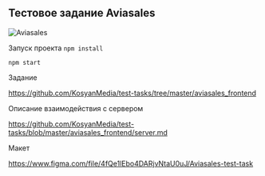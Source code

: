 ## Тестовое задание Aviasales

![Aviasales](https://user-images.githubusercontent.com/25707907/84119312-db2adb00-aa3c-11ea-9629-49a40e0f9dd0.gif)


Запуск проекта
``
npm install
``

``
npm start
``

Задание

https://github.com/KosyanMedia/test-tasks/tree/master/aviasales_frontend

Описание взаимодействия с сервером

https://github.com/KosyanMedia/test-tasks/blob/master/aviasales_frontend/server.md

Макет

https://www.figma.com/file/4fQe1lEbo4DARjvNtaU0uJ/Aviasales-test-task

